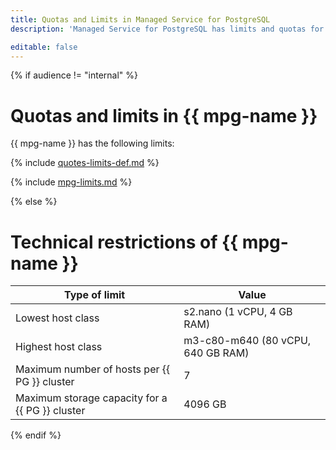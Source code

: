 ```yaml
---
title: Quotas and Limits in Managed Service for PostgreSQL
description: 'Managed Service for PostgreSQL has limits and quotas for the number of clusters, the total number of processor cores for all database hosts, the total amount of virtual memory for all database hosts, the total amount of storage for all clusters in one cloud. You will learn more about the limitations of the service in this article. '

editable: false
---
```


{% if audience != "internal" %}

# Quotas and limits in {{ mpg-name }}

{{ mpg-name }} has the following limits:

{% include [quotes-limits-def.md](../../_includes/quotes-limits-def.md) %}

{% include [mpg-limits.md](../../_includes/mdb/mpg-limits.md) %}

{% else %}

# Technical restrictions of {{ mpg-name }}

| Type of limit                                   | Value                             |
|-------------------------------------------------|-----------------------------------|
| Lowest host class                               | s2.nano (1 vCPU, 4 GB RAM)        |
| Highest host class                              | m3-c80-m640 (80 vCPU, 640 GB RAM) |
| Maximum number of hosts per {{ PG }} cluster    | 7                                 |
| Maximum storage capacity for a {{ PG }} cluster | 4096 GB                           |

{% endif %}
